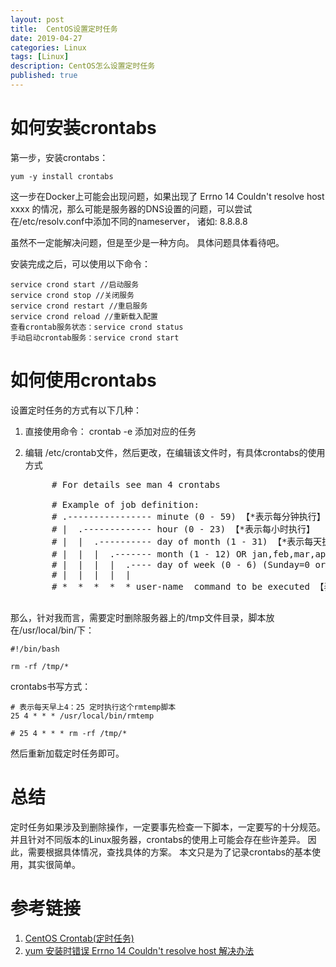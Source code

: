 ```yaml
---
layout: post
title:  CentOS设置定时任务
date: 2019-04-27
categories: Linux
tags: [Linux]
description: CentOS怎么设置定时任务
published: true
---
```


# 如何安装crontabs

第一步，安装crontabs：

    yum -y install crontabs

这一步在Docker上可能会出现问题，如果出现了 Errno 14 Couldn't resolve host xxxx 的情况，那么可能是服务器的DNS设置的问题，可以尝试在/etc/resolv.conf中添加不同的nameserver， 诸如: 8.8.8.8 

虽然不一定能解决问题，但是至少是一种方向。 具体问题具体看待吧。

安装完成之后，可以使用以下命令：

    service crond start //启动服务
    service crond stop //关闭服务
    service crond restart //重启服务
    service crond reload //重新载入配置
    查看crontab服务状态：service crond status
    手动启动crontab服务：service crond start

# 如何使用crontabs

设置定时任务的方式有以下几种：

1. 直接使用命令： crontab -e 添加对应的任务

2. 编辑 /etc/crontab文件，然后更改，在编辑该文件时，有具体crontabs的使用方式

    <pre>
        # For details see man 4 crontabs

        # Example of job definition:
        # .---------------- minute (0 - 59) 【*表示每分钟执行】 
        # |  .------------- hour (0 - 23) 【*表示每小时执行】
        # |  |  .---------- day of month (1 - 31) 【*表示每天执行】
        # |  |  |  .------- month (1 - 12) OR jan,feb,mar,apr ... 【*表示每月执行】
        # |  |  |  |  .---- day of week (0 - 6) (Sunday=0 or 7) OR sun,mon,tue,wed,thu,fri,sat 
        # |  |  |  |  |
        # *  *  *  *  * user-name  command to be executed 【表示待执行的脚本或者是命令】
    </pre>

那么，针对我而言，需要定时删除服务器上的/tmp文件目录，脚本放在/usr/local/bin/下：

    #!/bin/bash
   
    rm -rf /tmp/*

crontabs书写方式：

    # 表示每天早上4：25 定时执行这个rmtemp脚本
    25 4 * * * /usr/local/bin/rmtemp

    # 25 4 * * * rm -rf /tmp/*

然后重新加载定时任务即可。

# 总结

定时任务如果涉及到删除操作，一定要事先检查一下脚本，一定要写的十分规范。 并且针对不同版本的Linux服务器，crontabs的使用上可能会存在些许差异。 因此，需要根据具体情况，查找具体的方案。 本文只是为了记录crontabs的基本使用，其实很简单。

# 参考链接

1. <a href="https://www.cnblogs.com/wt645631686/p/6868672.html">CentOS Crontab(定时任务)</a>
2. <a href="https://yq.aliyun.com/articles/553597">yum 安装时错误 Errno 14 Couldn't resolve host 解决办法</a>
